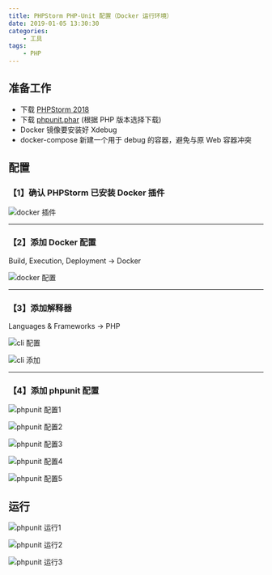 ```yaml
---
title: PHPStorm PHP-Unit 配置（Docker 运行环境）
date: 2019-01-05 13:30:30
categories:
    - 工具
tags:
    - PHP
---
```


## 准备工作

- 下载 [PHPStorm 2018](https://www.jetbrains.com/phpstorm/)
- 下载 [phpunit.phar](https://phar.phpunit.de/) (根据 PHP 版本选择下载)
- Docker 镜像要安装好 Xdebug
- docker-compose 新建一个用于 debug 的容器，避免与原 Web 容器冲突



## 配置

### 【1】确认 PHPStorm 已安装 Docker 插件

![docker 插件](http://yunshequ00.oss-cn-hangzhou.aliyuncs.com/ipic/phpunit/WX20180517-150125@2x.png)

------

### 【2】添加 Docker 配置

Build, Execution, Deployment -> Docker

![docker 配置](http://yunshequ00.oss-cn-hangzhou.aliyuncs.com/ipic/phpunit/WX20180517-151748@2x.png)

------

### 【3】添加解释器

Languages & Frameworks -> PHP

![cli 配置](http://yunshequ00.oss-cn-hangzhou.aliyuncs.com/ipic/phpunit/WX20180517-152329@2x.png)

![cli 添加](http://yunshequ00.oss-cn-hangzhou.aliyuncs.com/ipic/phpunit/WX20180517-152720@2x.png)

------

### 【4】添加 phpunit 配置

![phpunit 配置1](http://yunshequ00.oss-cn-hangzhou.aliyuncs.com/ipic/phpunit/WX20180517-150456@2x.png)

![phpunit 配置2](http://yunshequ00.oss-cn-hangzhou.aliyuncs.com/ipic/phpunit/WX20180517-151513@2x.png)

![phpunit 配置3](http://yunshequ00.oss-cn-hangzhou.aliyuncs.com/ipic/phpunit/WX20180517-151553@2x.png)

![phpunit 配置4](http://yunshequ00.oss-cn-hangzhou.aliyuncs.com/ipic/phpunit/WX20180517-151314@2x.png)

![phpunit 配置5](http://yunshequ00.oss-cn-hangzhou.aliyuncs.com/ipic/phpunit/WX20180517-154947@2x.png)



## 运行

![phpunit 运行1](http://yunshequ00.oss-cn-hangzhou.aliyuncs.com/ipic/phpunit/WX20180517-160254@2x.png)

![phpunit 运行2](http://yunshequ00.oss-cn-hangzhou.aliyuncs.com/ipic/phpunit/WX20180517-160402@2x.png)

![phpunit 运行3](http://yunshequ00.oss-cn-hangzhou.aliyuncs.com/ipic/phpunit/WX20180517-160821@2x.png)
